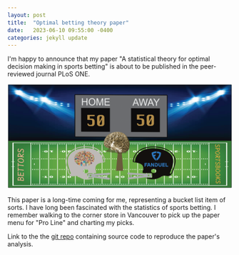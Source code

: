 ```yaml
---
layout: post
title:  "Optimal betting theory paper"
date:   2023-06-10 09:55:00 -0400
categories: jekyll update
---
```

I'm happy to announce that my paper "A statistical theory for optimal decision making in sports betting" is about to be 
published in the peer-reviewed journal PLoS ONE. 

![Diagram of sportsbook versus betting public](../_site/docs/assets/margin_artwork.png)

This paper is a long-time coming for me, representing a bucket list item of sorts. I have long been fascinated with the 
statistics of sports betting. I remember walking to the corner store in Vancouver to pick up the paper menu for "Pro Line" 
and charting my picks. 

Link to the the [git repo][optimal-betting-theory] containing source code to reproduce the paper's analysis.

[optimal-betting-theory]: https://github.com/dmochow/optimal_betting_theory
[Granger Components Analysis]: https://dmochow.github.io/gca

